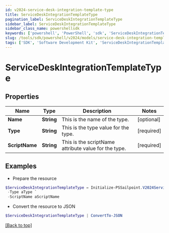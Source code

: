 ```yaml
---
id: v2024-service-desk-integration-template-type
title: ServiceDeskIntegrationTemplateType
pagination_label: ServiceDeskIntegrationTemplateType
sidebar_label: ServiceDeskIntegrationTemplateType
sidebar_class_name: powershellsdk
keywords: ['powershell', 'PowerShell', 'sdk', 'ServiceDeskIntegrationTemplateType', 'V2024ServiceDeskIntegrationTemplateType'] 
slug: /tools/sdk/powershell/v2024/models/service-desk-integration-template-type
tags: ['SDK', 'Software Development Kit', 'ServiceDeskIntegrationTemplateType', 'V2024ServiceDeskIntegrationTemplateType']
---
```



# ServiceDeskIntegrationTemplateType

## Properties

Name | Type | Description | Notes
------------ | ------------- | ------------- | -------------
**Name** | **String** | This is the name of the type. | [optional] 
**Type** | **String** | This is the type value for the type. | [required]
**ScriptName** | **String** | This is the scriptName attribute value for the type. | [required]

## Examples

- Prepare the resource
```powershell
$ServiceDeskIntegrationTemplateType = Initialize-PSSailpoint.V2024ServiceDeskIntegrationTemplateType  -Name aName `
 -Type aType `
 -ScriptName aScriptName
```

- Convert the resource to JSON
```powershell
$ServiceDeskIntegrationTemplateType | ConvertTo-JSON
```


[[Back to top]](#) 

